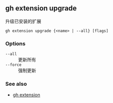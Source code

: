 ## gh extension upgrade

升级已安装的扩展

```
gh extension upgrade {<name> | --all} [flags]
```

### Options

<dl class="flags">
	<dt><code>--all</code></dt>
	<dd>更新所有</dd>

<dt><code>--force</code></dt>
<dd>强制更新</dd>

</dl>

### See also

- [gh extension](./gh_extension.zh.md)
